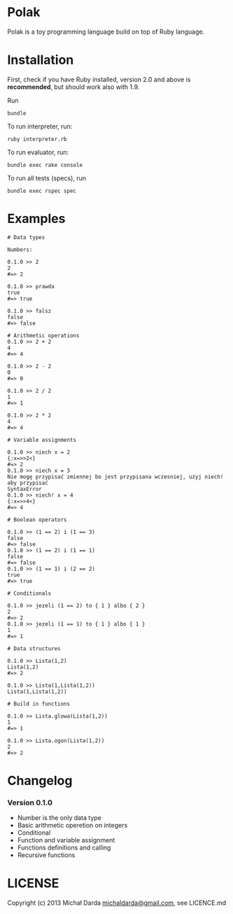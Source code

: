 # Polak

Polak is a toy programming language build on top of Ruby language.

# Installation

First, check if you have Ruby installed, version 2.0 and above is **recommended**, but should work also with 1.9.

Run

    bundle

To run interpreter, run:

    ruby interpreter.rb

To run evaluator, run:

    bundle exec rake console

To run all tests (specs), run

    bundle exec rspec spec

# Examples

    # Data types

    Numbers:

    0.1.0 >> 2
    2
    #=> 2

    0.1.0 >> prawda
    true
    #=> true

    0.1.0 >> falsz
    false
    #=> false

    # Arithmetic operations
    0.1.0 >> 2 + 2
    4
    #=> 4

    0.1.0 >> 2 - 2
    0
    #=> 0

    0.1.0 >> 2 / 2
    1
    #=> 1

    0.1.0 >> 2 * 2
    4
    #=> 4

    # Variable assignments

    0.1.0 >> niech x = 2
    {:x=>>2<}
    #=> 2
    0.1.0 >> niech x = 3
    Nie mogę przypisać zmiennej bo jest przypisana wczesniej, użyj niech! aby przypisać
    SyntaxError
    0.1.0 >> niech! x = 4
    {:x=>>4<}
    #=> 4

    # Boolean operators

    0.1.0 >> (1 == 2) i (1 == 3)
    false
    #=> false
    0.1.0 >> (1 == 2) i (1 == 1)
    false
    #=> false
    0.1.0 >> (1 == 1) i (2 == 2)
    true
    #=> true

    # Conditionals

    0.1.0 >> jezeli (1 == 2) to { 1 } albo { 2 }
    2
    #=> 2
    0.1.0 >> jezeli (1 == 1) to { 1 } albo { 1 }
    1
    #=> 1

    # Data structures

    0.1.0 >> Lista(1,2)
    Lista(1,2)
    #=> 2

    0.1.0 >> Lista(1,Lista(1,2))
    Lista(1,Lista(1,2))

    # Build in functions

    0.1.0 >> Lista.glowa(Lista(1,2))
    1
    #=> 1

    0.1.0 >> Lista.ogon(Lista(1,2))
    2
    #=> 2

# Changelog

### Version 0.1.0

- Number is the only data type
- Basic arithmetic operetion on integers
- Conditional
- Function and variable assignment
- Functions definitions and calling
- Recursive functions

# LICENSE

Copyright (c) 2013 Michał Darda <michaldarda@gmail.com>, see LICENCE.md
